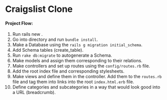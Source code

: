 # Craigslist Clone

#### Project Flow:

1. Run rails new <Project-Name-Here>.
2. Go into directory and run `bundle install`.
3. Make a Database using the `rails g migration initial_schema`.
4. Add Schema tables (create_table).
5. Run `rake db:migrate` to autogenerate a Schema.
6. Make models and assign them corresponding to their relations.
7. Make controllers and set up routes using the `config/routes.rb` file.
8. Add the root index file and corresponding stylesheets.
8. Make views and define them in the controller. Add them to the `routes.rb` file and tag them into links into the root `index.html.erb` file.
9. Define categories and subcategories in a way that would look good into a URL (breadcrumb).
